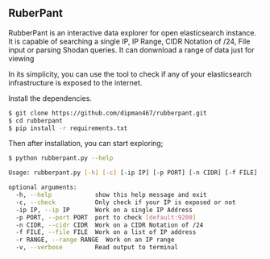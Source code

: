 ## RuberPant


RubberPant is an interactive data explorer for open elasticsearch instance. 
It is capable of searching a single IP, IP Range, CIDR Notation of /24, File input or parsing Shodan queries. It can donwnload a range of data just for viewing

In its simplicity, you can use the tool to check if any of your elasticsearch infrastructure is exposed to the internet.

Install the dependencies.

```sh
$ git clone https://github.com/dipman467/rubberpant.git
$ cd rubberpant
$ pip install -r requirements.txt
```

Then after installation, you can start exploring;

```sh
$ python rubberpant.py --help

Usage: rubberpant.py [-h] [-c] [-ip IP] [-p PORT] [-n CIDR] [-f FILE] [-r RANGE] [-v]

optional arguments:
  -h, --help            show this help message and exit
  -c, --check           Only check if your IP is exposed or not
  -ip IP, --ip IP       Work on a single IP Address
  -p PORT, --port PORT  port to check [default:9200]
  -n CIDR, --cidr CIDR  Work on a CIDR Notation of /24
  -f FILE, --file FILE  Work on a list of IP address
  -r RANGE, --range RANGE  Work on an IP range
  -v, --verbose         Read output to terminal
```